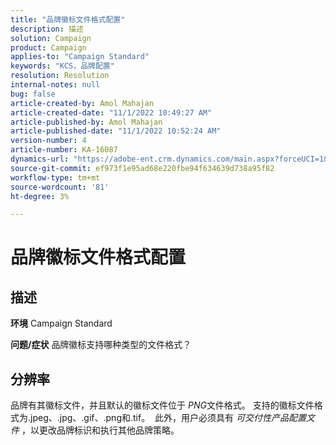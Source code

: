 ```yaml
---
title: "品牌徽标文件格式配置"
description: 描述
solution: Campaign
product: Campaign
applies-to: "Campaign Standard"
keywords: "KCS，品牌配置"
resolution: Resolution
internal-notes: null
bug: false
article-created-by: Amol Mahajan
article-created-date: "11/1/2022 10:49:27 AM"
article-published-by: Amol Mahajan
article-published-date: "11/1/2022 10:52:24 AM"
version-number: 4
article-number: KA-16087
dynamics-url: "https://adobe-ent.crm.dynamics.com/main.aspx?forceUCI=1&pagetype=entityrecord&etn=knowledgearticle&id=37eab4d6-d259-ed11-9561-6045bd006a22"
source-git-commit: ef973f1e95ad68e220fbe94f634639d738a95f82
workflow-type: tm+mt
source-wordcount: '81'
ht-degree: 3%

---
```


# 品牌徽标文件格式配置

## 描述

<b>环境</b>
Campaign Standard


<b>问题/症状</b>
品牌徽标支持哪种类型的文件格式？


## 分辨率


品牌有其徽标文件，并且默认的徽标文件位于 *PNG*&#x200B;文件格式。 支持的徽标文件格式为.jpeg、.jpg、.gif、.png和.tif。  此外，用户必须具有 *可交付性产品配置文件* ，以更改品牌标识和执行其他品牌策略。


